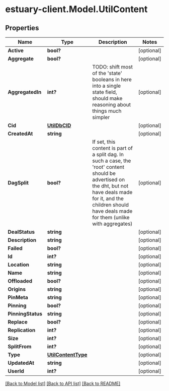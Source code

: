 # estuary-client.Model.UtilContent
## Properties

Name | Type | Description | Notes
------------ | ------------- | ------------- | -------------
**Active** | **bool?** |  | [optional] 
**Aggregate** | **bool?** |  | [optional] 
**AggregatedIn** | **int?** | TODO: shift most of the &#x27;state&#x27; booleans in here into a single state field, should make reasoning about things much simpler | [optional] 
**Cid** | [**UtilDbCID**](UtilDbCID.md) |  | [optional] 
**CreatedAt** | **string** |  | [optional] 
**DagSplit** | **bool?** | If set, this content is part of a split dag. In such a case, the &#x27;root&#x27; content should be advertised on the dht, but not have deals made for it, and the children should have deals made for them (unlike with aggregates) | [optional] 
**DealStatus** | **string** |  | [optional] 
**Description** | **string** |  | [optional] 
**Failed** | **bool?** |  | [optional] 
**Id** | **int?** |  | [optional] 
**Location** | **string** |  | [optional] 
**Name** | **string** |  | [optional] 
**Offloaded** | **bool?** |  | [optional] 
**Origins** | **string** |  | [optional] 
**PinMeta** | **string** |  | [optional] 
**Pinning** | **bool?** |  | [optional] 
**PinningStatus** | **string** |  | [optional] 
**Replace** | **bool?** |  | [optional] 
**Replication** | **int?** |  | [optional] 
**Size** | **int?** |  | [optional] 
**SplitFrom** | **int?** |  | [optional] 
**Type** | [**UtilContentType**](UtilContentType.md) |  | [optional] 
**UpdatedAt** | **string** |  | [optional] 
**UserId** | **int?** |  | [optional] 

[[Back to Model list]](../README.md#documentation-for-models) [[Back to API list]](../README.md#documentation-for-api-endpoints) [[Back to README]](../README.md)

